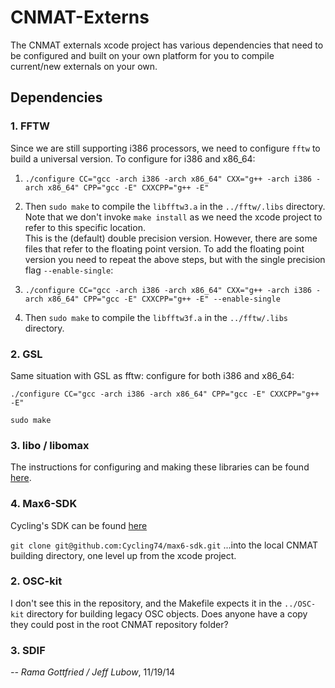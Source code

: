 CNMAT-Externs
=============

The CNMAT externals xcode project has various dependencies that need to be configured and built on your own platform for you to compile current/new externals on your own.

## Dependencies

### 1. FFTW

Since we are still supporting i386 processors, we need to configure `fftw` to build a universal version. To configure for i386 and x86_64: 

1. `./configure CC="gcc -arch i386 -arch x86_64" CXX="g++ -arch i386 -arch x86_64" CPP="gcc -E" CXXCPP="g++ -E"`

2. Then `sudo make` to compile the `libfftw3.a` in the `../fftw/.libs` directory.  Note that we don't invoke `make install` as we need the xcode project to refer to this specific location.	
This is the (default) double precision version. However, there are some files that refer to the floating point version. To add the floating point version you need to repeat the above steps, but with the single precision flag `--enable-single`:

3. `./configure CC="gcc -arch i386 -arch x86_64" CXX="g++ -arch i386 -arch x86_64" CPP="gcc -E" CXXCPP="g++ -E" --enable-single`

4. Then `sudo make` to compile the `libfftw3f.a` in the `../fftw/.libs` directory.

### 2. GSL

Same situation with GSL as fftw:  configure for both i386 and x86_64:

`./configure CC="gcc -arch i386 -arch x86_64" CPP="gcc -E" CXXCPP="g++ -E"`

`sudo make`

### 3. libo / libomax

The instructions for configuring and making these libraries can be found [here](https://github.com/CNMAT/libo/blob/master/doc/libo-documentation/odot-build-setup.txt).

### 4. Max6-SDK

Cycling's SDK can be found [here](https://github.com/Cycling74/max6-sdk)

`git clone git@github.com:Cycling74/max6-sdk.git`
...into the local CNMAT building directory, one level up from the xcode project.

### 2. OSC-kit

I don't see this in the repository, and the Makefile expects it in the `../OSC-kit` directory for building legacy OSC objects.  Does anyone have a copy they could post in the root CNMAT repository folder?

### 3. SDIF





*-- Rama Gottfried / Jeff Lubow*, 11/19/14